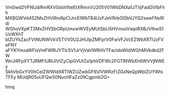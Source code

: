 Vm0wd2VFNUdiRmRXV0doVllteEtXRmxVU205V01WbDNXa1JTVjFadGVIbFhh
MXBQWVd4S2MxZHViRmRpClJrcElWbTB4UzFJeVRrbGlSbVJYQ2sweFNsRldi
WGhoVXpKT2MxZHVSbGRpUmxwWVEyMUtSbU5HVmxoVwpiRXBJVlhwS1UxWXhT
blZUYkZacFVtNUNWVkV5TVV0U2JHUlpZMFprV0FwVFJVcEZWbXRTUzFVeFNY
aFYKYmxaWFlsVmFWRlJYTlc5V1JrVjVaVWRHVTFacldsWldiWGhMVkdkd2FW
WnJiRFpXYTJRMFlURlJlVlZyClpGVUtZa1phVDFWc2FGTlNWbXh6WVVjNWEy
SkhVbGxYV0hCelZWWldXRTlWZUZwbGF6VlVWRzFrZGxNeQpWblZUYWtsTFEy
MUdjR05uUFQwS0NucHFaZz09Cgpmb2Q=

hmq